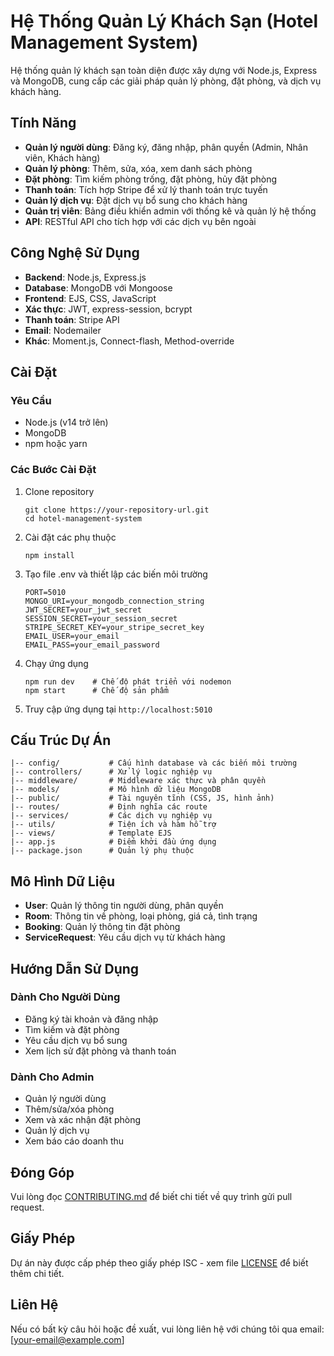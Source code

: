 # Hệ Thống Quản Lý Khách Sạn (Hotel Management System)

Hệ thống quản lý khách sạn toàn diện được xây dựng với Node.js, Express và MongoDB, cung cấp các giải pháp quản lý phòng, đặt phòng, và dịch vụ khách hàng.

## Tính Năng

- **Quản lý người dùng**: Đăng ký, đăng nhập, phân quyền (Admin, Nhân viên, Khách hàng)
- **Quản lý phòng**: Thêm, sửa, xóa, xem danh sách phòng
- **Đặt phòng**: Tìm kiếm phòng trống, đặt phòng, hủy đặt phòng
- **Thanh toán**: Tích hợp Stripe để xử lý thanh toán trực tuyến
- **Quản lý dịch vụ**: Đặt dịch vụ bổ sung cho khách hàng
- **Quản trị viên**: Bảng điều khiển admin với thống kê và quản lý hệ thống
- **API**: RESTful API cho tích hợp với các dịch vụ bên ngoài

## Công Nghệ Sử Dụng

- **Backend**: Node.js, Express.js
- **Database**: MongoDB với Mongoose
- **Frontend**: EJS, CSS, JavaScript
- **Xác thực**: JWT, express-session, bcrypt
- **Thanh toán**: Stripe API
- **Email**: Nodemailer
- **Khác**: Moment.js, Connect-flash, Method-override

## Cài Đặt

### Yêu Cầu
- Node.js (v14 trở lên)
- MongoDB
- npm hoặc yarn

### Các Bước Cài Đặt

1. Clone repository
   ```
   git clone https://your-repository-url.git
   cd hotel-management-system
   ```

2. Cài đặt các phụ thuộc
   ```
   npm install
   ```

3. Tạo file .env và thiết lập các biến môi trường
   ```
   PORT=5010
   MONGO_URI=your_mongodb_connection_string
   JWT_SECRET=your_jwt_secret
   SESSION_SECRET=your_session_secret
   STRIPE_SECRET_KEY=your_stripe_secret_key
   EMAIL_USER=your_email
   EMAIL_PASS=your_email_password
   ```

4. Chạy ứng dụng
   ```
   npm run dev    # Chế độ phát triển với nodemon
   npm start      # Chế độ sản phẩm
   ```

5. Truy cập ứng dụng tại `http://localhost:5010`

## Cấu Trúc Dự Án

```
|-- config/           # Cấu hình database và các biến môi trường
|-- controllers/      # Xử lý logic nghiệp vụ
|-- middleware/       # Middleware xác thực và phân quyền
|-- models/           # Mô hình dữ liệu MongoDB
|-- public/           # Tài nguyên tĩnh (CSS, JS, hình ảnh)
|-- routes/           # Định nghĩa các route
|-- services/         # Các dịch vụ nghiệp vụ
|-- utils/            # Tiện ích và hàm hỗ trợ
|-- views/            # Template EJS
|-- app.js            # Điểm khởi đầu ứng dụng
|-- package.json      # Quản lý phụ thuộc
```

## Mô Hình Dữ Liệu

- **User**: Quản lý thông tin người dùng, phân quyền
- **Room**: Thông tin về phòng, loại phòng, giá cả, tình trạng
- **Booking**: Quản lý thông tin đặt phòng
- **ServiceRequest**: Yêu cầu dịch vụ từ khách hàng

## Hướng Dẫn Sử Dụng

### Dành Cho Người Dùng
- Đăng ký tài khoản và đăng nhập
- Tìm kiếm và đặt phòng
- Yêu cầu dịch vụ bổ sung
- Xem lịch sử đặt phòng và thanh toán

### Dành Cho Admin
- Quản lý người dùng
- Thêm/sửa/xóa phòng
- Xem và xác nhận đặt phòng
- Quản lý dịch vụ
- Xem báo cáo doanh thu

## Đóng Góp

Vui lòng đọc [CONTRIBUTING.md](CONTRIBUTING.md) để biết chi tiết về quy trình gửi pull request.

## Giấy Phép

Dự án này được cấp phép theo giấy phép ISC - xem file [LICENSE](LICENSE) để biết thêm chi tiết.

## Liên Hệ

Nếu có bất kỳ câu hỏi hoặc đề xuất, vui lòng liên hệ với chúng tôi qua email: [your-email@example.com] 